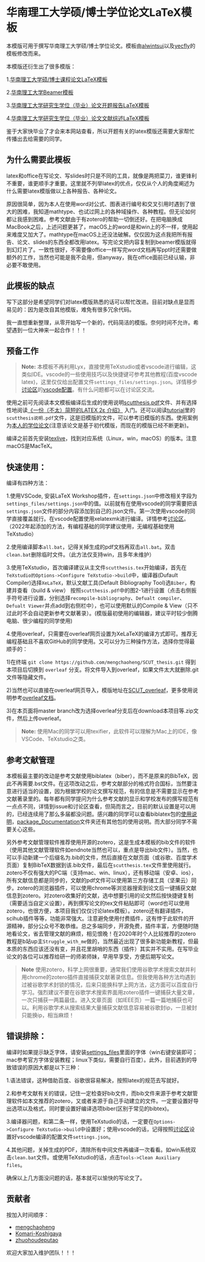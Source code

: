 # 华南理工大学硕/博士学位论文LaTeX模板

本模版可用于撰写华南理工大学硕/博士学位论文。模板由[alwintsui](https://github.com/alwintsui/scutthesis)以及[yecfly](https://github.com/yecfly/scut-thesis)的模板修改而来。

本模版还衍生出了很多模版：

1.[华南理工大学硕/博士课程论文LaTeX模板](https://github.com/mengchaoheng/SCUT_course)

2.[华南理工大学Beamer模板](https://github.com/mengchaoheng/SCUT_beamer)

3.[华南理工大学研究生学位（毕业）论文开题报告LaTeX模板](https://github.com/mengchaoheng/SCUT_Report_Latex)

4.[华南理工大学研究生学位（毕业）论文文献综述LaTeX模板](https://github.com/mengchaoheng/SCUT_Review_Latex)

鉴于大家快毕业了才会来本网站查看，所以开题有关的latex模版还需要大家帮忙传播出去给需要的同学。

## 为什么需要此模板
latex和office在写论文、写slides时只是不同的工具，就像是两把菜刀，谁更锋利不重要，谁更顺手才重要。这里就不列举latex的优点，仅仅从个人的角度阐述为什么需要latex模版做以上各种报告、各种论文。

原因很简单，因为本人在使用word对公式、图表进行编号和交叉引用时遇到了很大的困难，我知道mathtype、也试过网上的各种域操作、各种教程。但无论如何都让我感到困难。参考文献由于有zotero的帮助一切倒还好。在把电脑换成MacBook之后，上述问题更甚了，macOS上的word是和win上的不一样，使用起来难度又加大了。mathtype在macOS上还没法破解。仅仅因为这点我把所有报告、论文、slides的东西全都改用latex。写完论文把内容复制到beamer模版就得到幻灯片了。一致性很好，不需要像office一样写完word文档再写ppt时还需要做额外的工作，当然也可能是我不会用，但anyway，我在office面前已经认输，非必要不敢使用。

## 此模板的缺点
写下这部分是希望同学们对latex模版熟悉的话可以帮忙改进。目前对缺点是显而易见的：因为是改自其他模版，难免有很多冗余代码。

我一直想重新整理，从零开始写一个新的，代码简洁的模版。奈何时间不允许。希望遇到一位大神来一起合作！！！

## 预备工作

> **Note:** 本模板不再利用Lyx，直接使用TeXstudio或者vscode进行编辑，这类似IDE。vscode的一些使用技巧以及快捷键可参考其他教程(百度vscode latex)，这里仅仅给出配置文件`settings_files/settings.json`。详情移步[讨论区](https://github.com/mengchaoheng/SCUT_thesis/discussions)的[vscode配置](https://github.com/mengchaoheng/SCUT_thesis/discussions/6)。有什么问题都可以在讨论区交流。

使用之前可先阅读本文模板编译后生成的使用说明[scutthesis.pdf](https://github.com/mengchaoheng/SCUT_thesis/blob/master/scutthesis.pdf)文件、并有选择性地阅读[《一份（不太）简短的LATEX 2ε 介绍》](https://github.com/CTeX-org/lshort-zh-cn.git) 入门。还可以阅读[tutorial](https://github.com/mengchaoheng/SCUT_thesis/tree/master/tutorial)里的`scutthesis说明.pdf`文件，这是旧模版的文件，可以参考旧模版的东西。使用案例为[本人的学位论文](https://github.com/mengchaoheng/SCUTthesis-mengchaoheng.git)(注意该论文是基于初代模版，而现在的模版已经不断更新)。

编译之前首先安装[texlive](https://www.tug.org/texlive/)，找到对应系统（Linux，win，macOS）的版本。注意macOS是MacTeX。

## 快速使用：

编译有四种方法：

1.使用VSCode, 安装LaTeX Workshop插件，在`settings.json`中修改相关字段为`settings_files/settings.json`中的值。以前就有在使用vscode的同学需要把该`settings.json`文件的部分内容添加到自己的.json文件。第一次使用vscode的同学直接覆盖就行。在vscode配置使用xelatexmk进行编译。详情参考[讨论区](https://github.com/mengchaoheng/SCUT_thesis/discussions)。（2022年起添加的方法，有编程基础的同学建议使用，无编程基础使用TeXstudio）

2.使用编译脚本`all.bat`，记得关掉生成的pdf文档再双击`all.bat`。双击`clean.bat`删除临时文件。（此方法仅支持win，且多年未维护）

3.使用TeXstudio，首次编译建议从主文件`scutthesis.tex`开始编译，首先在`TeXstudio的Options->Configure TeXstudio->build`中，编译器(Dufault Compiler)选择`XeLaTeX`，默认文献工具(Default Bibliography Tool)选`Biber`，构建并查看（build & view） 按照`scutthesis.pdf`中的图2-1进行设置（点击右侧扳手符号进行设置，分别选择`recompile-bibliography`、`Defualt compiler`、`Defualt Viewer`并点add到右侧栏中），也可以使用默认的Compile & View（只不过此时不会自动更新参考文献著录）。(模版最初使用的编辑器，建议平时较少倒腾电脑、很少编程的同学使用)

4.使用overleaf，只需要在overleaf网页设置为XeLaTeX的编译方式即可。推荐无编程基础且不喜欢GitHub的同学使用。又可以分为三种操作方法，选择你觉得最顺手的：

1)在终端 `git clone https://github.com/mengchaoheng/SCUT_thesis.git` 得到本项目后切换到 `overleaf` 分支。将文件导入到overleaf，如果文件太大就删除.git文件等隐藏文件。

2)当然也可以直接在overleaf网页导入，模版地址在[SCUT_overleaf](https://www.overleaf.com/latex/templates/scut-thesis/bgybznvkjdfx)，更多使用说明参考[overleaf文档](https://www.overleaf.com/learn)。

3)在本页面将master branch改为选择overleaf分支后在download本项目等.zip文件，然后上传overleaf。

> **Note:** 使用Mac的同学可以用texifier，此软件可以理解为Mac上的IDE，像VSCode、TeXstudio之类。

## 参考文献管理

本模板最主要的改动是参考文献使用biblatex（biber），而不是原来的BibTeX，因此不再需要.bst文件。在这项改动之后，参考文献部分的格式符合国标，当然要注意进行适当的设置，因为根据学校的论文撰写规范，有的信息是不需要显示在参考文献著录里的。每年都有同学提问为什么参考文献的显示和学校发布的撰写规范有一点点不同，详情到issue和讨论区查看，但简而言之，目前的默认设置是可以用的，已经连续用了那么多届都没问题。感兴趣的同学可以查看biblatex包的[使用说明](https://github.com/mengchaoheng/SCUT_thesis/blob/master/settings_files/package_Documentation/biblatex-gb7714-2015.pdf)，[package_Documentation](https://github.com/mengchaoheng/SCUT_thesis/tree/master/settings_files/package_Documentation)文件夹还有其他包的使用说明。而大部分同学不需要关心这些。

另外参考文献管理软件推荐使用开源的zotero，这是生成本模板的bib文件的软件（使用其他文献管理软件如endnote当然也可以，重点是导出bib文件）。当然，也可以手动新建一个后缀名为.bib的文件，然后直接在文献页面（或谷歌、百度学术页面）复制BibTeX数据到该.bib文件，最后在`scutthesis.tex`文件里使用就行。zotero不仅有强大的PC端（支持mac、win、linux），还有移动端（安卓、ios），所有文献信息都是同步的，文献的pdf文件可以使用第三方存储工具（坚果云）同步。zotero的浏览器插件，可以使用chrome等浏览器搜索到论文后一键捕获文献信息到zotero。对zotero收集好的文献，选中想要引用的论文然后按快捷键复制（需要适当自定义设置），再到撰写论文的tex文件粘贴即可（word也可以使用zotero，也很方便，本项目我们仅仅讨论latex模板）。zotero还有翻译插件，scihub插件等等，功能非常强大。注意避免使用付费插件，这有悖于此软件的开源精神，部分公众号不敢恭维。总之多端同步，开源免费，插件丰富，方便随时随地看论文，省去管理文献的麻烦，相见恨晚！在2020年时个人比较推荐的zotero教程是b站up主`Struggle_with_me`做的，当然最近出现了很多新功能新教程，但最本质的东西应该还没有变，并且花里胡哨的东西（插件）其实并不实用。在写毕业论文的各位可以推荐给研一的师弟师妹，早用早享受，方便后期写论文。

> **Note** 使用zotero，科学上网很重要，通常我们使用谷歌学术搜索文献并利用chrome的zotero插件直接捕获文献著录信息。但我使用各种方法均遇到过被谷歌学术封锁的情况，后来只能换科学上网方法，这方面可以百度自行学习。强烈建议不要在谷歌学术搜索界面用zotero插件一键捕获大量文章，一次只捕获一两篇最佳。进入文章页面（如IEEE页）一篇一篇地捕获也可以。利用谷歌学术从搜索结果大量捕获文献信息容易被谷歌封ip，一旦被封只能换ip，相当麻烦！

## 错误排除：

编译时如果提示缺乏字体，请安装[settings_files](https://github.com/mengchaoheng/SCUT_thesis/tree/master/settings_files)里面的字体（win右键安装即可；mac参考官方字体安装教程；linux下类似，需要自行百度）。此外，目前遇到的导致错误的原因大都是以下三种：

1.语法错误，这种借助百度、谷歌很容易解决，按照latex的规范去写就好。

2.和参考文献有关的错误，记住一定检查好bib文件，而bib文件来源于参考文献管理软件如本文推荐的zotero，又或者来源于自己手动建立的文件。一定要设置好导出选项以及格式，同时要设置好编译选项biber(区别于常见的bibtex)。

3.编译器问题，和第二条一样，使用TeXstudio的话，一定要在`Options->Configure TeXstudio->build`中设置好；使用vscode的话，记得按照[讨论区](https://github.com/mengchaoheng/SCUT_thesis/discussions)设置好vscode编译的配置文件`settings.json`。

4.其他问题，关掉生成的PDF，清除所有中间文件再编译一次看看。如win系统双击`clean.bat`文件。或使用TeXstudio的话，点击`Tools->Clean Auxiliary files`。

确保以上几方面没问题的话，基本就可以愉快的写论文了。

## 贡献者

按加入时间顺序：
  * [mengchaoheng](https://github.com/mengchaoheng)
  * [Komari-Koshigaya](https://github.com/Komari-Koshigaya)
  * [zhuohoudeputao](https://github.com/zhuohoudeputao)

欢迎大家加入维护团队！！！
